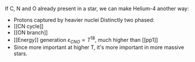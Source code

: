 If C, N and O already present in a star, we can make Helium-4 another way:
- Protons captured by heavier nuclei
Distinctly two phased:
- [[CN cycle]]
- [[ON branch]]
- [[Energy]] generation $\varepsilon_{CNO}\propto T^{18}$, much higher than [[pp1]]
- Since more important at higher T, it's more important in more massive stars.
